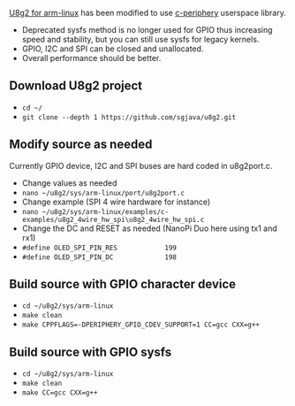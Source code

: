 [U8g2 for arm-linux](https://github.com/wuhanstudio/u8g2-arm-linux) has been modified to use
[c-periphery](https://github.com/vsergeev/c-periphery) userspace library.
* Deprecated sysfs method is no longer used for GPIO thus increasing speed and stability, but you can still use sysfs for legacy kernels.
* GPIO, I2C and SPI can be closed and unallocated.
* Overall performance should be better.

## Download U8g2 project
* `cd ~/`
* `git clone --depth 1 https://github.com/sgjava/u8g2.git`

## Modify source as needed
Currently GPIO device, I2C and SPI buses are hard coded in u8g2port.c.
* Change values as needed
* `nano ~/u8g2/sys/arm-linux/port/u8g2port.c`
* Change example (SPI 4 wire hardware for instance)
* `nano ~/u8g2/sys/arm-linux/examples/c-examples/u8g2_4wire_hw_spi\u8g2_4wire_hw_spi.c`
* Change the DC and RESET as needed (NanoPi Duo here using tx1 and rx1)
* `#define OLED_SPI_PIN_RES            199`
* `#define OLED_SPI_PIN_DC             198`

## Build source with GPIO character device
* `cd ~/u8g2/sys/arm-linux`
* `make clean`
* `make CPPFLAGS=-DPERIPHERY_GPIO_CDEV_SUPPORT=1 CC=gcc CXX=g++`

## Build source with GPIO sysfs
* `cd ~/u8g2/sys/arm-linux`
* `make clean`
* `make CC=gcc CXX=g++`
